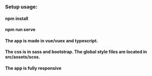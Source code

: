 ### Setup usage:

#### npm install
#### npm run serve


#### The app is made in vue/vuex and typescript.
#### The css is in sass and bootstrap. The global style files are located in src/assets/scss.
#### The app is fully responsive